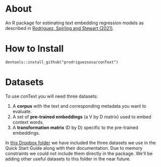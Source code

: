 # About

An R package for estimating text embedding regression models as described in [Rodriguez, Spirling and Stewart (2021)](https://github.com/prodriguezsosa/EmbeddingRegression). 

# How to Install

`devtools::install_github("prodriguezsosa/conText")`

# Datasets

To use conText you will need three datasets: 

1. A **corpus** with the text and corresponding metadata you want to evaluate.
2. A set of **pre-trained embeddings** (a V by D matrix) used to embed context words.
3. A **transformation matrix** (D by D) specific to the pre-trained embeddings.

In [this Dropbox folder](https://www.dropbox.com/sh/jsyrag7opfo7l7i/AAB1z7tumLuKihGu2-FDmhmKa?dl=0) we have included the three datasets we use in the Quick Start Guide along with their documentation. Due to memory constraints we could not include them directly in the package. We'll be adding other useful datasets to this folder in the near future.
